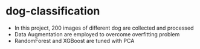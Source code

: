 # dog-classification
- In this project, 200 images of different dog are collected and processed
- Data Augmentation are employed to overcome overfitting problem
- RandomForest and XGBoost are tuned with PCA
